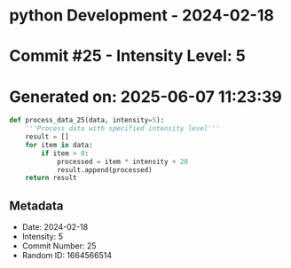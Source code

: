﻿# python Development - 2024-02-18
# Commit #25 - Intensity Level: 5
# Generated on: 2025-06-07 11:23:39
```python
def process_data_25(data, intensity=5):
    '''Process data with specified intensity level'''
    result = []
    for item in data:
        if item > 0:
            processed = item * intensity + 20
            result.append(processed)
    return result
```
## Metadata
- Date: 2024-02-18
- Intensity: 5
- Commit Number: 25
- Random ID: 1664566514
